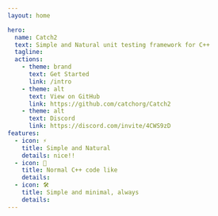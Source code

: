 ```yaml
---
layout: home

hero:
  name: Catch2
  text: Simple and Natural unit testing framework for C++
  tagline: 
  actions:
    - theme: brand
      text: Get Started
      link: /intro
    - theme: alt
      text: View on GitHub
      link: https://github.com/catchorg/Catch2
    - theme: alt
      text: Discord
      link: https://discord.com/invite/4CWS9zD
features:
  - icon: ⚡️
    title: Simple and Natural
    details: nice!!
  - icon: 🖖
    title: Normal C++ code like
    details: 
  - icon: 🛠️
    title: Simple and minimal, always
    details:
---
```


<style>
    :root {
        --vp-home-hero-name-color: transparent;
        --vp-home-hero-name-background: -webkit-linear-gradient(120deg, #bd34fe, #41d1ff);
    }


</style>